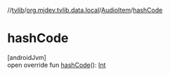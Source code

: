 //[tvlib](../../../index.md)/[org.mjdev.tvlib.data.local](../index.md)/[AudioItem](index.md)/[hashCode](hash-code.md)

# hashCode

[androidJvm]\
open override fun [hashCode](hash-code.md)(): [Int](https://kotlinlang.org/api/latest/jvm/stdlib/kotlin/-int/index.html)
